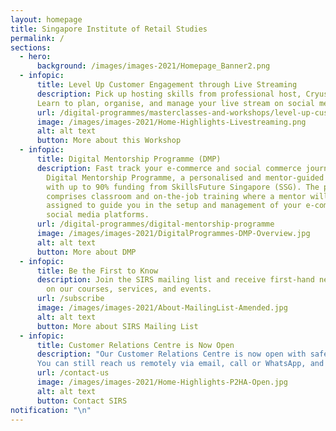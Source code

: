 ```yaml
---
layout: homepage
title: Singapore Institute of Retail Studies
permalink: /
sections:
  - hero:
      background: /images/images-2021/Homepage_Banner2.png
  - infopic:
      title: Level Up Customer Engagement through Live Streaming
      description: Pick up hosting skills from professional host, Cryus Talks, one of Singapore’s well-known online host and influencer. 
      Learn to plan, organise, and manage your live stream on social media platforms to gain more customers & expand your business. 
      url: /digital-programmes/masterclasses-and-workshops/level-up-customer-engagement-through-live-streaming
      image: /images/images-2021/Home-Highlights-Livestreaming.png
      alt: alt text
      button: More about this Workshop
  - infopic:
      title: Digital Mentorship Programme (DMP)
      description: Fast track your e-commerce and social commerce journey with SIRS'
        Digital Mentorship Programme, a personalised and mentor-guided programme
        with up to 90% funding from SkillsFuture Singapore (SSG). The programme
        comprises classroom and on-the-job training where a mentor will be
        assigned to guide you in the setup and management of your e-commerce and
        social media platforms.
      url: /digital-programmes/digital-mentorship-programme
      image: /images/images-2021/DigitalProgrammes-DMP-Overview.jpg
      alt: alt text
      button: More about DMP
  - infopic:
      title: Be the First to Know
      description: Join the SIRS mailing list and receive first-hand news and updates
        on our courses, services, and events.
      url: /subscribe
      image: /images/images-2021/About-MailingList-Amended.jpg
      alt: alt text
      button: More about SIRS Mailing List
  - infopic:
      title: Customer Relations Centre is Now Open
      description: "Our Customer Relations Centre is now open with safe management measures in place. 
      You can still reach us remotely via email, call or WhatsApp, and we will be happy to assist you with your queries."
      url: /contact-us
      image: /images/images-2021/Home-Highlights-P2HA-Open.jpg
      alt: alt text
      button: Contact SIRS
notification: "\n"
---
```

